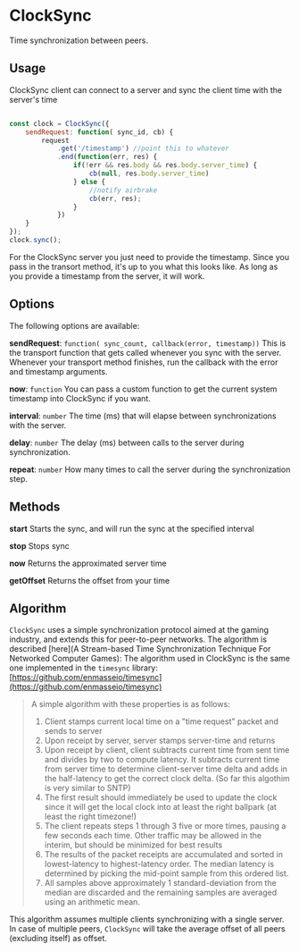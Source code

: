 # ClockSync

Time synchronization between peers.

## Usage

ClockSync client can connect to a server and sync the client time with the server's time
```js

const clock = ClockSync({
    sendRequest: function( sync_id, cb) {
        request
            .get('/timestamp') //point this to whatever 
            .end(function(err, res) {
                if(!err && res.body && res.body.server_time) {
                    cb(null, res.body.server_time)
                } else {
                    //notify airbrake
                    cb(err, res);
                }
            })
    }
});
clock.sync();


```

For the ClockSync server you just need to provide the timestamp. Since you pass in the transort method,
it's up to you what this looks like. As long as you provide a timestamp from the server, it will work.

## Options

The following options are available:

**sendRequest**: `function( sync_count, callback(error, timestamp))`
This is the transport function that gets called whenever you sync with the server.
Whenever your transport method finishes, run the callback with the error and timestamp arguments.

**now**: `function`
You can pass a custom function to get the current system timestamp into ClockSync if you want.

**interval**: `number`
The time (ms) that will elapse between synchronizations with the server.

**delay**: `number`
The delay (ms) between calls to the server during synchronization.

**repeat**: `number`
How many times to call the server during the synchronization step.

## Methods

**start**
Starts the sync, and will run the sync at the specified interval

**stop**
Stops sync

**now**
Returns the approximated server time

**getOffset**
Returns the offset from your time

## Algorithm

`ClockSync` uses a simple synchronization protocol aimed at the gaming industry, and extends this for peer-to-peer networks. The algorithm is described [here](A Stream-based Time Synchronization Technique For Networked Computer Games):
The algorithm used in ClockSync is the same one implemented in the `timesync` library: [https://github.com/enmasseio/timesync](https://github.com/enmasseio/timesync)

> A simple algorithm with these properties is as follows:
>
> 1. Client stamps current local time on a "time request" packet and sends to server
> 2. Upon receipt by server, server stamps server-time and returns
> 3. Upon receipt by client, client subtracts current time from sent time and divides by two to compute latency. It subtracts current time from server time to determine client-server time delta and adds in the half-latency to get the correct clock delta. (So far this algothim is very similar to SNTP)
> 4. The first result should immediately be used to update the clock since it will get the local clock into at least the right ballpark (at least the right timezone!)
> 5. The client repeats steps 1 through 3 five or more times, pausing a few seconds each time. Other traffic may be allowed in the interim, but should be minimized for best results
> 6. The results of the packet receipts are accumulated and sorted in lowest-latency to highest-latency order. The median latency is determined by picking the mid-point sample from this ordered list.
> 7. All samples above approximately 1 standard-deviation from the median are discarded and the remaining samples are averaged using an arithmetic mean.

This algorithm assumes multiple clients synchronizing with a single server. In case of multiple peers, `ClockSync` will take the average offset of all peers (excluding itself) as offset.
